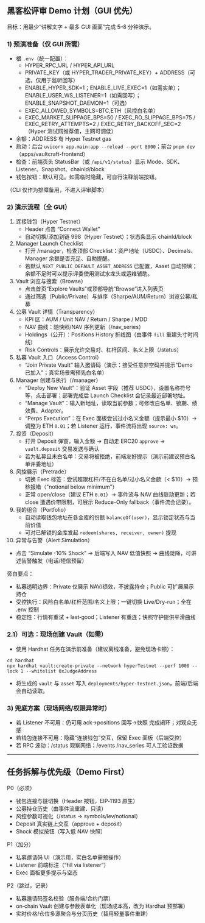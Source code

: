 ## 黑客松评审 Demo 计划（GUI 优先）

目标：用最少“讲解文字 + 最多 GUI 画面”完成 5–8 分钟演示。

### 1) 预演准备（仅 GUI 所需）
- 根 `.env`（统一配置）：
  - HYPER_RPC_URL / HYPER_API_URL
  - PRIVATE_KEY（或 HYPER_TRADER_PRIVATE_KEY）+ ADDRESS（可选，仅用于监听回写）
  - ENABLE_HYPER_SDK=1；ENABLE_LIVE_EXEC=1（如需实单）；ENABLE_USER_WS_LISTENER=1（如需回写）；ENABLE_SNAPSHOT_DAEMON=1（可选）
  - EXEC_ALLOWED_SYMBOLS=BTC,ETH（风控白名单）
  - EXEC_MARKET_SLIPPAGE_BPS=50 / EXEC_RO_SLIPPAGE_BPS=75 / EXEC_RETRY_ATTEMPTS=2 / EXEC_RETRY_BACKOFF_SEC=2（Hyper 测试网推荐值，主网可调低）
- 余额：ADDRESS 有 Hyper Testnet gas
- 启动：后台 `uvicorn app.main:app --reload --port 8000`；前台 `pnpm dev`（apps/vaultcraft-frontend）
- 检查：前端页头 StatusBar（或 `/api/v1/status`）显示 Mode、SDK、Listener、Snapshot、chainId/block
 - 钱包按钮：默认可见。如需临时隐藏，可自行注释前端按钮。

（CLI 仅作为排障备用，不进入评审脚本）

### 2) 演示流程（全 GUI）
1. 连接钱包（Hyper Testnet）
   - Header 点击 “Connect Wallet”
   - 自动切换/添加到链 998（Hyper Testnet）；状态条显示 chainId/block
2. Manager Launch Checklist
   - 打开 /manager，检查顶部 Checklist：资产地址（USDC）、Decimals、Manager 余额是否充足、自助提醒。
   - 若默认 `NEXT_PUBLIC_DEFAULT_ASSET_ADDRESS` 已配置，Asset 自动预填；余额不足时可以提示评委使用测试水龙头或运维辅助。
3. Vault 浏览与搜索（Browse）
   - 点击首页“Explore Vaults”或顶部导航“Browse”进入列表页
   - 通过筛选（Public/Private）与排序（Sharpe/AUM/Return）浏览公募/私募
4. 公募 Vault 详情（Transparency）
   - KPI 区：AUM / Unit NAV / Return / Sharpe / MDD
   - NAV 曲线：随快照/NAV 序列更新（/nav_series）
   - Holdings（公开）：Positions History 折线图（由事件 `fill` 重建头寸时间线）
   - Risk Controls：展示允许交易对、杠杆区间、名义上限（/status）
5. 私募 Vault 入口（Access Control）
   - “Join Private Vault” 输入邀请码（演示：接受任意非空码并提示“Demo 已加入”；真实场景需预先白名单）
6. Manager 创建与执行（/manager）
   - “Deploy New Vault”：验证 Asset 字段（推荐 USDC），设置名称符号等，点击部署；部署完成后 Launch Checklist 会记录最近部署地址。
   - “Manage Vault”：输入新地址，读取当前参数；可修改白名单、锁期、绩效费、Adapter。
   - “Perps Execution”：在 Exec 面板尝试过小名义金额（提示最小 $10）→ 调整为 ETH `0.01`；若 Listener 运行，事件流将出现 `source: ws`。
7. 投资（Deposit）
   - 打开 Deposit 弹窗，输入金额 → 自动走 ERC20 `approve` → `vault.deposit` 交易发送与确认
   - 若为私募且未白名单：交易将被拒绝，前端友好提示（演示前建议预白名单评委地址）
8. 风控展示（Pretrade）
   - 切换 Exec 标签：尝试超限杠杆/不在白名单/过小名义金额（< $10）→ 预检报错（"notional below minimum"）
   - 正常 open/close（建议 ETH `0.01`）→ 事件流与 NAV 曲线联动更新；若 close 遭遇价带限制，可展示 Reduce-Only fallback（事件流会记录）。
9. 我的组合（Portfolio）
   - 自动读取钱包地址在各金库的份额 `balanceOf(user)`，显示锁定状态与当前价值
   - 可对已解锁的金库发起 `redeem(shares, receiver, owner)` 提现
10. 异常与告警（Alert Simulation）
   - 点击 “Simulate -10% Shock” → 后端写入 NAV 低值快照 → 曲线陡降，可讲述告警触发（电话/短信预留）

旁白要点：
- 私募透明边界：Private 仅展示 NAV/绩效，不披露持仓；Public 可扩展展示持仓
- 受控执行：风险白名单/杠杆范围/名义上限；一键切换 Live/Dry-run；全在 .env 控制
- 稳定性：行情有重试 + last‑good；Listener 有重连；快照守护提供平滑曲线

### 2.1）可选：现场创建 Vault（如需）
- 使用 Hardhat 任务在演示前准备（建议离线准备，避免现场卡顿）：
```
cd hardhat
npx hardhat vault:create-private --network hyperTestnet --perf 1000 --lock 1 --whitelist 0xJudgeAddress
```
- 将生成的 `vault` 与 `asset` 写入 `deployments/hyper-testnet.json`，前端/后端会自动读取。

### 3) 兜底方案（现场网络/权限异常时）
- 若 Listener 不可用：仍可用 ack→positions 回写→快照 完成闭环；对观众无感
- 若钱包连接不可用：隐藏“连接钱包”交互，保留 Exec 面板（后端受控）
- 若 RPC 波动：/status 观察网络；/events /nav_series 可人工验证数据

---

## 任务拆解与优先级（Demo First）

P0（必须）
- 钱包连接与链切换（Header 按钮，EIP‑1193 原生）
- 公募持仓历史（由事件流重建、只读）
- 风控参数可视化（/status → symbols/lev/notional）
- Deposit 真实链上交互（approve + deposit）
- Shock 模拟按钮（写入低 NAV 快照）

P1（加分）
- 私募邀请码 UI（演示用，实白名单需预操作）
- Listener 前端标注（“fill via listener”）
- Exec 面板更多提示与空态

P2（跳过，记录）
- 私募邀请码签名校验（服务端/合约门票）
- on‑chain Vault 创建与参数表单化（现场成本高，改为 Hardhat 预部署）
- 实时价格/仓位多源聚合与分页历史（替用轻量事件重建）
